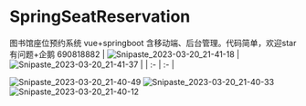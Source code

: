 # SpringSeatReservation
图书馆座位预约系统
vue+springboot
含移动端、后台管理。代码简单，欢迎star
有问题+企鹅 690818882
|  ![Snipaste_2023-03-20_21-41-18](https://user-images.githubusercontent.com/63033041/226364945-3a93d6c2-4d1e-4a78-8f80-406339321bad.jpg)  |  ![Snipaste_2023-03-20_21-41-37](https://user-images.githubusercontent.com/63033041/226364920-188da0b4-c589-4118-8548-2c26fb69fee8.jpg)  |
| :- | :- |




![Snipaste_2023-03-20_21-40-49](https://user-images.githubusercontent.com/63033041/226364955-beec9f83-4055-450e-a3f7-b17b4b3dea9c.jpg)
![Snipaste_2023-03-20_21-40-33](https://user-images.githubusercontent.com/63033041/226364975-af5e84de-c7cc-4042-907e-f6502fc4dc67.jpg)
![Snipaste_2023-03-20_21-40-12](https://user-images.githubusercontent.com/63033041/226364989-7f46c0e1-fdcb-4b3b-8072-89a82c4ec527.jpg)
